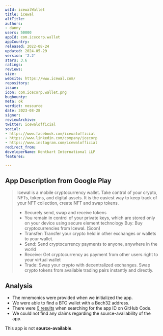 ```yaml
---
wsId: icewalWallet
title: icewal
altTitle: 
authors:
- danny
users: 50000
appId: com.icecorp.wallet
appCountry: 
released: 2022-08-24
updated: 2024-05-29
version: '2.2'
stars: 3.6
ratings: 
reviews: 
size: 
website: https://www.icewal.com/
repository: 
issue: 
icon: com.icecorp.wallet.png
bugbounty: 
meta: ok
verdict: nosource
date: 2023-08-28
signer: 
reviewArchive: 
twitter: icewalofficial
social:
- https://www.facebook.com/icewalofficial
- https://www.linkedin.com/company/icecorp
- https://www.instagram.com/icewalofficial
redirect_from: 
developerName: Kentkart International LLP
features: 

---
```


## App Description from Google Play

> Icewal is a mobile cryptocurrency wallet. Take control of your crypto, NFTs, tokens, and digital assets. It is the easiest way to keep track of your NFT collection, create NFT and swap tokens.
>
> - Securely send, swap and receive tokens
> - You remain in control of your private keys, which are stored only on your device using secure element technology
> Buy: Buy cryptocurrencies from Icewal. (Soon)
> - Transfer: Transfer your crypto held in other exchanges or wallets to your wallet.
> - Send: Send cryptocurrency payments to anyone, anywhere in the world
> - Receive: Get cryptocurrency as payment from other users right to your virtual wallet
> - Trade: Swap your crypto with decentralized exchanges. Swap crypto tokens from available trading pairs instantly and directly.

## Analysis 

- The mnemonics were provided when we initialized the app. 
- We were able to find a BTC wallet with a Bech32 address.
- There were [0 results](https://github.com/search?q=com.icecorp.wallet&type=code) when searching for the app ID on GitHub Code.
- We could not find any claims regarding the source-availability of the app. 

This app is not **source-available**.
